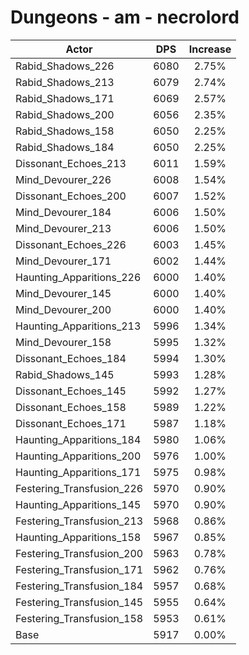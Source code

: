 # Dungeons - am - necrolord
| Actor | DPS | Increase |
|---|:---:|:---:|
|Rabid_Shadows_226|6080|2.75%|
|Rabid_Shadows_213|6079|2.74%|
|Rabid_Shadows_171|6069|2.57%|
|Rabid_Shadows_200|6056|2.35%|
|Rabid_Shadows_158|6050|2.25%|
|Rabid_Shadows_184|6050|2.25%|
|Dissonant_Echoes_213|6011|1.59%|
|Mind_Devourer_226|6008|1.54%|
|Dissonant_Echoes_200|6007|1.52%|
|Mind_Devourer_184|6006|1.50%|
|Mind_Devourer_213|6006|1.50%|
|Dissonant_Echoes_226|6003|1.45%|
|Mind_Devourer_171|6002|1.44%|
|Haunting_Apparitions_226|6000|1.40%|
|Mind_Devourer_145|6000|1.40%|
|Mind_Devourer_200|6000|1.40%|
|Haunting_Apparitions_213|5996|1.34%|
|Mind_Devourer_158|5995|1.32%|
|Dissonant_Echoes_184|5994|1.30%|
|Rabid_Shadows_145|5993|1.28%|
|Dissonant_Echoes_145|5992|1.27%|
|Dissonant_Echoes_158|5989|1.22%|
|Dissonant_Echoes_171|5987|1.18%|
|Haunting_Apparitions_184|5980|1.06%|
|Haunting_Apparitions_200|5976|1.00%|
|Haunting_Apparitions_171|5975|0.98%|
|Festering_Transfusion_226|5970|0.90%|
|Haunting_Apparitions_145|5970|0.90%|
|Festering_Transfusion_213|5968|0.86%|
|Haunting_Apparitions_158|5967|0.85%|
|Festering_Transfusion_200|5963|0.78%|
|Festering_Transfusion_171|5962|0.76%|
|Festering_Transfusion_184|5957|0.68%|
|Festering_Transfusion_145|5955|0.64%|
|Festering_Transfusion_158|5953|0.61%|
|Base|5917|0.00%|
